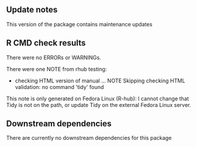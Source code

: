 ## Update notes
This version of the package contains maintenance updates
  
  
## R CMD check results

There were no ERRORs or WARNINGs. 

There were one NOTE from rhub testing:

* checking HTML version of manual ... NOTE
Skipping checking HTML validation: no command 'tidy' found
  
This note is only generated on Fedora Linux (R-hub): I cannot change that Tidy is not on the path, or update Tidy on the external Fedora Linux server.
  
    
## Downstream dependencies
There are currently no downstream dependencies for this package
